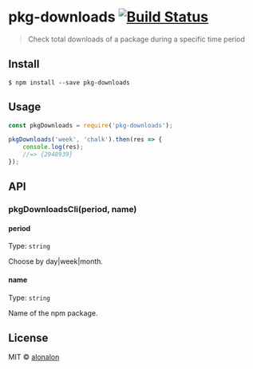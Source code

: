 # pkg-downloads [![Build Status](https://travis-ci.org/alonalon/pkg-downloads.svg?branch=master)](https://travis-ci.org/alonalon/pkg-downloads)

> Check total downloads of a package during a specific time period


## Install

```
$ npm install --save pkg-downloads
```

## Usage

```js
const pkgDownloads = require('pkg-downloads');

pkgDownloads('week', 'chalk').then(res => {
	console.log(res);
	//=> {2948939}
});
```

## API

### pkgDownloadsCli(period, name)

#### period

Type: `string`

Choose by day|week|month.

#### name

Type: `string`

Name of the npm package.

## License

MIT © [alonalon](http://github.com/alonalon)
